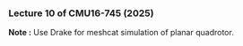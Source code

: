 ### Lecture 10 of CMU16-745 (2025)

**Note :** Use Drake for meshcat simulation of planar quadrotor.
